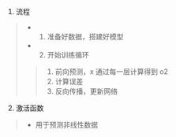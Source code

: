 1. 流程
> * 1. 准备好数据，搭建好模型
> * 2. 开始训练循环
> > 1. 前向预测，x 通过每一层计算得到 o2
> > 2. 计算误差
> > 3. 反向传播，更新网络

2. 激活函数
> * 用于预测非线性数据
